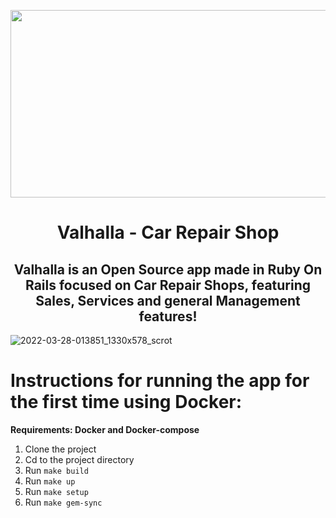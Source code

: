 <p align='center'>
<img src="https://user-images.githubusercontent.com/78284549/160327748-a3fe942b-102e-4fee-9bce-b4280d6bb936.png" width="600" height="300">
</p>
<h1 align='center'> Valhalla - Car Repair Shop </h1>


<h2 align='center'> Valhalla is an Open Source app made in Ruby On Rails focused on Car Repair Shops, featuring Sales, Services and general Management features! </h2>

![2022-03-28-013851_1330x578_scrot](https://user-images.githubusercontent.com/78284549/160327556-83c1a098-50dc-4b50-a851-2d2c77cc360a.png)


<h1> Instructions for running the app for the first time using Docker: </h1>
<strong align='center'> Requirements: Docker and Docker-compose </strong>

1. Clone the project
2. Cd to the project directory
3. Run `make build` 
4. Run `make up` 
5. Run `make setup`
6. Run `make gem-sync`




